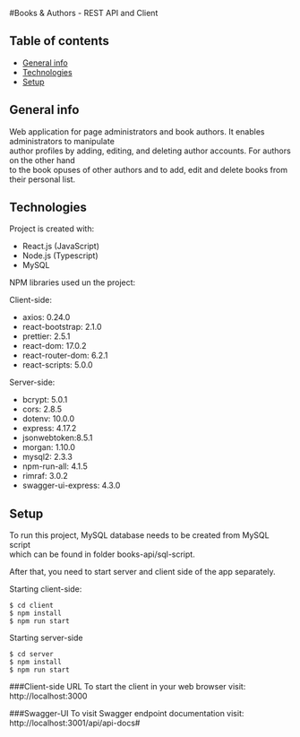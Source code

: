 #Books & Authors - REST API and Client

## Table of contents
* [General info](#general-info)
* [Technologies](#technologies)
* [Setup](#setup)

## General info
Web application for page administrators and book authors. It enables administrators to manipulate </br>
author profiles by adding, editing, and deleting author accounts. For authors on the other hand</br>
to the book opuses of other authors and to add, edit and delete books from their personal list.</br>

## Technologies
Project is created with:
* React.js (JavaScript)
* Node.js (Typescript)
* MySQL

NPM libraries used un the project:

Client-side:
* axios: 0.24.0
* react-bootstrap: 2.1.0
* prettier: 2.5.1 
* react-dom: 17.0.2
* react-router-dom: 6.2.1 
* react-scripts: 5.0.0

Server-side:
* bcrypt: 5.0.1
* cors: 2.8.5
* dotenv: 10.0.0
* express: 4.17.2
* jsonwebtoken:8.5.1
* morgan: 1.10.0
* mysql2: 2.3.3
* npm-run-all: 4.1.5
* rimraf: 3.0.2
* swagger-ui-express: 4.3.0

## Setup
To run this project, MySQL database needs to be created from MySQL script</br>
which can be found in folder books-api/sql-script.

After that, you need to start server and client side of the app separately.

Starting client-side:
```
$ cd client
$ npm install
$ npm run start
```

Starting server-side
```
$ cd server
$ npm install
$ npm run start
```
###Client-side URL
To start the client in your web browser visit: http://localhost:3000

###Swagger-UI
To visit Swagger endpoint documentation visit:  http://localhost:3001/api/api-docs#


